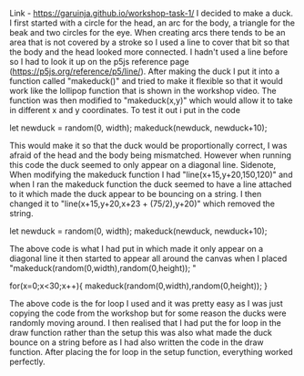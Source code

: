 Link - https://garuinja.github.io/workshop-task-1/
I decided to make a duck. I first started with a circle for the head, an arc for the body, a triangle for the beak and two circles for the eye. When creating arcs there tends to be an area that is not covered by a stroke so I used a line to cover that bit so that the body and the head looked more connected. I hadn't used a line before so I had to look it up on the p5js reference page (https://p5js.org/reference/p5/line/). After making the duck I put it into a function called "makeduck()" and tried to make it flexible so that it would work like the lollipop function that is shown in the workshop video. The function was then modified to "makeduck(x,y)" which would allow it to take in different x and y coordinates. To test it out i put in the code 

 let newduck = random(0, width);
 makeduck(newduck, newduck+10);

This would make it so that the duck would be proportionally correct, I was afraid of the head and the body being mismatched. However when running this code the duck seemed to only appear on a diagonal line. Sidenote, When modifying the makeduck function I had "line(x+15,y+20,150,120)" and when I ran the makeduck function the duck seemed to have a line attached to it which made the duck appear to be bouncing on a string. I then changed it to "line(x+15,y+20,x+23 + (75/2),y+20)" which removed the string. 

let newduck = random(0, width);
makeduck(newduck, newduck+10);

The above code is what I had put in which made it only appear on a diagonal line it then started to appear all around the canvas when I placed "makeduck(random(0,width),random(0,height)); "

  for(x=0;x<30;x++){
    makeduck(random(0,width),random(0,height)); 
  }

The above code is the for loop I used and it was pretty easy as I was just copying the code from the workshop but for some reason the ducks were randomly moving around. I then realised that I had put the for loop in the draw function rather than the setup this was also what made the duck bounce on a string before as I had also written the code in the draw function. After placing the for loop in the setup function, everything worked perfectly.
